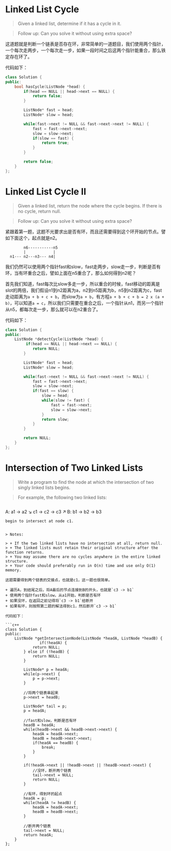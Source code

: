 # Linked List Cycle

> Given a linked list, determine if it has a cycle in it.

> Follow up:
> Can you solve it without using extra space?

这道题就是判断一个链表是否存在环，非常简单的一道题目，我们使用两个指针，一个每次走两步，一个每次走一步，如果一段时间之后这两个指针能重合，那么铁定存在环了。

代码如下：

```c++
class Solution {
public:
    bool hasCycle(ListNode *head) {
        if(head == NULL || head->next == NULL) {
            return false;
        }

        ListNode* fast = head;
        ListNode* slow = head;

        while(fast->next != NULL && fast->next->next != NULL) {
            fast = fast->next->next;
            slow = slow->next;
            if(slow == fast) {
                return true;
            }
        }

        return false;
    }
};
```

# Linked List Cycle II

> Given a linked list, return the node where the cycle begins. If there is no cycle, return null.

> Follow up:
> Can you solve it without using extra space?

紧跟着第一题，这题不光要求出是否有环，而且还需要得到这个环开始的节点。譬如下面这个，起点就是n2。

```
        n6-----------n5
        |            |
  n1--- n2---n3--- n4|

```

我们仍然可以使用两个指针fast和slow，fast走两步，slow走一步，判断是否有环，当有环重合之后，譬如上面在n5重合了，那么如何得到n2呢？

首先我们知道，fast每次比slow多走一步，所以重合的时候，fast移动的距离是slot的两倍，我们假设n1到n2距离为a，n2到n5距离为b，n5到n2距离为c，fast走动距离为`a + b + c + b`，而slow为`a + b`，有方程`a + b + c + b = 2 x (a + b)`，可以知道`a = c`，所以我们只需要在重合之后，一个指针从n1，而另一个指针从n5，都每次走一步，那么就可以在n2重合了。

代码如下：

```c++
class Solution {
public:
    ListNode *detectCycle(ListNode *head) {
         if(head == NULL || head->next == NULL) {
            return NULL;
        }

        ListNode* fast = head;
        ListNode* slow = head;

        while(fast->next != NULL && fast->next->next != NULL) {
            fast = fast->next->next;
            slow = slow->next;
            if(fast == slow) {
                slow = head;
                while(slow != fast) {
                    fast = fast->next;
                    slow = slow->next;
                }
                return slow;
            }
        }

        return NULL;
    }
};
```

# Intersection of Two Linked Lists

> Write a program to find the node at which the intersection of two singly linked lists begins.


> For example, the following two linked lists:

>```
A:          a1 → a2
                   ↘
                     c1 → c2 → c3
                   ↗
B:     b1 → b2 → b3
```
begin to intersect at node c1.


> Notes:

> + If the two linked lists have no intersection at all, return null.
> + The linked lists must retain their original structure after the function returns.
> + You may assume there are no cycles anywhere in the entire linked structure.
> + Your code should preferably run in O(n) time and use only O(1) memory.

这题需要得到两个链表的交接点，也就是c1，这一题也很简单。

+ 遍历A，到结尾之后，将A最后的节点连接到B的开头，也就是`c3 -> b1`
+ 使用两个指针fast和slow，从a1开始，判断是否有环
+ 如果没环，在返回之前记得将`c3 -> b1`给断开
+ 如果有环，则按照第二题的解法得到c1，然后断开`c3 -> b1`

代码如下：

```c++
class Solution {
public:
    ListNode *getIntersectionNode(ListNode *headA, ListNode *headB) {
               if(!headA) {
            return NULL;
        } else if (!headB) {
            return NULL;
        }

        ListNode* p = headA;
        while(p->next) {
            p = p->next;
        }

        //将两个链表串起来
        p->next = headB;

        ListNode* tail = p;
        p = headA;

        //fast和slow，判断是否有环
        headB = headA;
        while(headB->next && headB->next->next) {
            headA = headA->next;
            headB = headB->next->next;
            if(headA == headB) {
                break;
            }
        }

        if(!headA->next || !headB->next || !headB->next->next) {
            //没环，断开两个链表
            tail->next = NULL;
            return NULL;
        }

        //有环，得到环的起点
        headA = p;
        while(headA != headB) {
            headA = headA->next;
            headB = headB->next;
        }

        //断开两个链表
        tail->next = NULL;
        return headA;
    }
};
```
